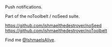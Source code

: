 Push notifications.

Part of the noToolbelt / noSeed suite.

<a href='https://github.com/ishmaelthedestroyer/noSeed'>https://github.com/ishmaelthedestroyer/noSeed</a>
<a href='https://github.com/ishmaelthedestroyer/noToolbelt'>https://github.com/ishmaelthedestroyer/noToolbelt</a>

Find me <a href='http://twitter.com/IshmaelsAlive'>@IshmaelsAlive</a>.